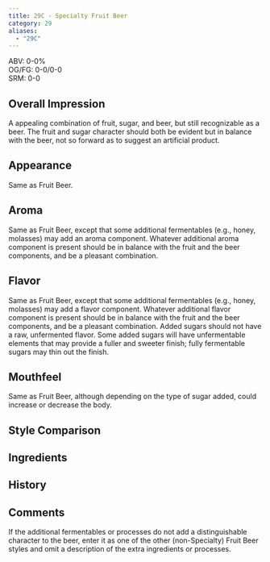 ```yaml
---
title: 29C - Specialty Fruit Beer
category: 29
aliases: 
  - "29C"
---
```


ABV: 0-0%  
OG/FG: 0-0/0-0  
SRM: 0-0  

## Overall Impression
A appealing combination of fruit, sugar, and beer, but still recognizable as a beer. The fruit and sugar character should both be evident but in balance with the beer, not so forward as to suggest an artificial product.

## Appearance
Same as Fruit Beer.

## Aroma
Same as Fruit Beer, except that some additional fermentables (e.g., honey, molasses) may add an aroma component. Whatever additional aroma component is present should be in balance with the fruit and the beer components, and be a pleasant combination.

## Flavor
Same as Fruit Beer, except that some additional fermentables (e.g., honey, molasses) may add a flavor component. Whatever additional flavor component is present should be in balance with the fruit and the beer components, and be a pleasant combination. Added sugars should not have a raw, unfermented flavor. Some added sugars will have unfermentable elements that may provide a fuller and sweeter finish; fully fermentable sugars may thin out the finish.

## Mouthfeel
Same as Fruit Beer, although depending on the type of sugar added, could increase or decrease the body.

## Style Comparison


## Ingredients


## History


## Comments
If the additional fermentables or processes do not add a distinguishable character to the beer, enter it as one of the other (non-Specialty) Fruit Beer styles and omit a description of the extra ingredients or processes.